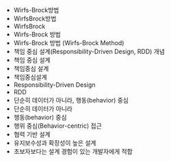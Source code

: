 - Wirfs-Brock방법
- WirfsBrock방법
- WirfsBrock
- Wirfs-Brock 방법
- Wirfs-Brock 방법 (Wirfs-Brock Method)
- 책임 중심 설계(Responsibility-Driven Design, RDD) 개념
- 책임 중심 설계
- 책임중심 설계
- 책임중심설계
- Responsibility-Driven Design
- RDD
- 단순히 데이터가 아니라, 행동(behavior) 중심
- 단순히 데이터가 아니라 
- 행동(behavior) 중심
- 행위 중심(Behavior-centric) 접근
- 협력 기반 설계
- 유지보수성과 확장성이 높은 설계
- 초보자보다는 설계 경험이 있는 개발자에게 적합